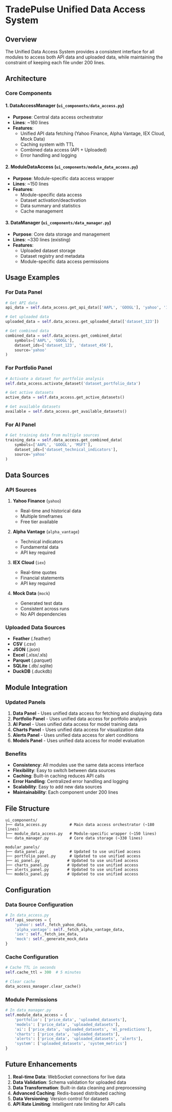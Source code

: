 # TradePulse Unified Data Access System

## Overview
The Unified Data Access System provides a consistent interface for all modules to access both API data and uploaded data, while maintaining the constraint of keeping each file under 200 lines.

## Architecture

### Core Components

#### 1. DataAccessManager (`ui_components/data_access.py`)
- **Purpose**: Central data access orchestrator
- **Lines**: ~180 lines
- **Features**:
  - Unified API data fetching (Yahoo Finance, Alpha Vantage, IEX Cloud, Mock Data)
  - Caching system with TTL
  - Combined data access (API + Uploaded)
  - Error handling and logging

#### 2. ModuleDataAccess (`ui_components/module_data_access.py`)
- **Purpose**: Module-specific data access wrapper
- **Lines**: ~150 lines
- **Features**:
  - Module-specific data access
  - Dataset activation/deactivation
  - Data summary and statistics
  - Cache management

#### 3. DataManager (`ui_components/data_manager.py`)
- **Purpose**: Core data storage and management
- **Lines**: ~330 lines (existing)
- **Features**:
  - Uploaded dataset storage
  - Dataset registry and metadata
  - Module-specific data access permissions

## Usage Examples

### For Data Panel
```python
# Get API data
api_data = self.data_access.get_api_data(['AAPL', 'GOOGL'], 'yahoo', '1d')

# Get uploaded data
uploaded_data = self.data_access.get_uploaded_data(['dataset_123'])

# Get combined data
combined_data = self.data_access.get_combined_data(
    symbols=['AAPL', 'GOOGL'],
    dataset_ids=['dataset_123', 'dataset_456'],
    source='yahoo'
)
```

### For Portfolio Panel
```python
# Activate a dataset for portfolio analysis
self.data_access.activate_dataset('dataset_portfolio_data')

# Get active datasets
active_data = self.data_access.get_active_datasets()

# Get available datasets
available = self.data_access.get_available_datasets()
```

### For AI Panel
```python
# Get training data from multiple sources
training_data = self.data_access.get_combined_data(
    symbols=['AAPL', 'GOOGL', 'MSFT'],
    dataset_ids=['dataset_technical_indicators'],
    source='yahoo'
)
```

## Data Sources

### API Sources
1. **Yahoo Finance** (`yahoo`)
   - Real-time and historical data
   - Multiple timeframes
   - Free tier available

2. **Alpha Vantage** (`alpha_vantage`)
   - Technical indicators
   - Fundamental data
   - API key required

3. **IEX Cloud** (`iex`)
   - Real-time quotes
   - Financial statements
   - API key required

4. **Mock Data** (`mock`)
   - Generated test data
   - Consistent across runs
   - No API dependencies

### Uploaded Data Sources
- **Feather** (.feather)
- **CSV** (.csv)
- **JSON** (.json)
- **Excel** (.xlsx/.xls)
- **Parquet** (.parquet)
- **SQLite** (.db/.sqlite)
- **DuckDB** (.duckdb)

## Module Integration

### Updated Panels
1. **Data Panel** - Uses unified data access for fetching and displaying data
2. **Portfolio Panel** - Uses unified data access for portfolio analysis
3. **AI Panel** - Uses unified data access for model training data
4. **Charts Panel** - Uses unified data access for visualization data
5. **Alerts Panel** - Uses unified data access for alert conditions
6. **Models Panel** - Uses unified data access for model evaluation

### Benefits
- **Consistency**: All modules use the same data access interface
- **Flexibility**: Easy to switch between data sources
- **Caching**: Built-in caching reduces API calls
- **Error Handling**: Centralized error handling and logging
- **Scalability**: Easy to add new data sources
- **Maintainability**: Each component under 200 lines

## File Structure
```
ui_components/
├── data_access.py          # Main data access orchestrator (~180 lines)
├── module_data_access.py   # Module-specific wrapper (~150 lines)
└── data_manager.py         # Core data storage (~330 lines)

modular_panels/
├── data_panel.py           # Updated to use unified access
├── portfolio_panel.py      # Updated to use unified access
├── ai_panel.py            # Updated to use unified access
├── charts_panel.py        # Updated to use unified access
├── alerts_panel.py        # Updated to use unified access
└── models_panel.py        # Updated to use unified access
```

## Configuration

### Data Source Configuration
```python
# In data_access.py
self.api_sources = {
    'yahoo': self._fetch_yahoo_data,
    'alpha_vantage': self._fetch_alpha_vantage_data,
    'iex': self._fetch_iex_data,
    'mock': self._generate_mock_data
}
```

### Cache Configuration
```python
# Cache TTL in seconds
self.cache_ttl = 300  # 5 minutes

# Clear cache
data_access_manager.clear_cache()
```

### Module Permissions
```python
# In data_manager.py
self.module_data_access = {
    'portfolio': ['price_data', 'uploaded_datasets'],
    'models': ['price_data', 'uploaded_datasets'],
    'ai': ['price_data', 'uploaded_datasets', 'ml_predictions'],
    'charts': ['price_data', 'uploaded_datasets'],
    'alerts': ['price_data', 'uploaded_datasets', 'alerts'],
    'system': ['uploaded_datasets', 'system_metrics']
}
```

## Future Enhancements
1. **Real-time Data**: WebSocket connections for live data
2. **Data Validation**: Schema validation for uploaded data
3. **Data Transformation**: Built-in data cleaning and preprocessing
4. **Advanced Caching**: Redis-based distributed caching
5. **Data Versioning**: Version control for datasets
6. **API Rate Limiting**: Intelligent rate limiting for API calls
